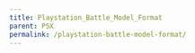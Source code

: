 ```yaml
---
title: Playstation_Battle_Model_Format
parent: PSX
permalink: /playstation-battle-model-format/
---
```



